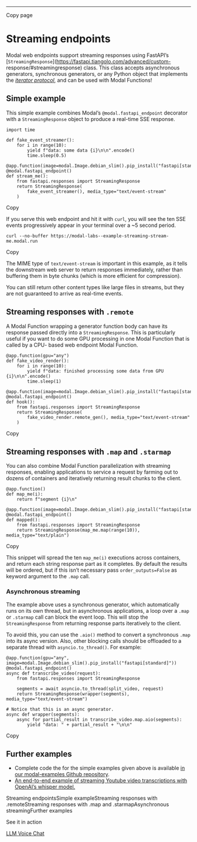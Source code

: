 * * *

Copy page

# Streaming endpoints

Modal web endpoints support streaming responses using FastAPI’s
[`StreamingResponse`](https://fastapi.tiangolo.com/advanced/custom-
response/#streamingresponse) class. This class accepts asynchronous
generators, synchronous generators, or any Python object that implements the
[_iterator
protocol_](https://docs.python.org/3/library/stdtypes.html#typeiter), and can
be used with Modal Functions!

## Simple example

This simple example combines Modal’s `@modal.fastapi_endpoint` decorator with
a `StreamingResponse` object to produce a real-time SSE response.

    import time

    def fake_event_streamer():
        for i in range(10):
            yield f"data: some data {i}\n\n".encode()
            time.sleep(0.5)

    @app.function(image=modal.Image.debian_slim().pip_install("fastapi[standard]"))
    @modal.fastapi_endpoint()
    def stream_me():
        from fastapi.responses import StreamingResponse
        return StreamingResponse(
            fake_event_streamer(), media_type="text/event-stream"
        )

Copy

If you serve this web endpoint and hit it with `curl`, you will see the ten
SSE events progressively appear in your terminal over a ~5 second period.

    curl --no-buffer https://modal-labs--example-streaming-stream-me.modal.run

Copy

The MIME type of `text/event-stream` is important in this example, as it tells
the downstream web server to return responses immediately, rather than
buffering them in byte chunks (which is more efficient for compression).

You can still return other content types like large files in streams, but they
are not guaranteed to arrive as real-time events.

## Streaming responses with `.remote`

A Modal Function wrapping a generator function body can have its response
passed directly into a `StreamingResponse`. This is particularly useful if you
want to do some GPU processing in one Modal Function that is called by a CPU-
based web endpoint Modal Function.

    @app.function(gpu="any")
    def fake_video_render():
        for i in range(10):
            yield f"data: finished processing some data from GPU {i}\n\n".encode()
            time.sleep(1)

    @app.function(image=modal.Image.debian_slim().pip_install("fastapi[standard]"))
    @modal.fastapi_endpoint()
    def hook():
        from fastapi.responses import StreamingResponse
        return StreamingResponse(
            fake_video_render.remote_gen(), media_type="text/event-stream"
        )

Copy

## Streaming responses with `.map` and `.starmap`

You can also combine Modal Function parallelization with streaming responses,
enabling applications to service a request by farming out to dozens of
containers and iteratively returning result chunks to the client.

    @app.function()
    def map_me(i):
        return f"segment {i}\n"

    @app.function(image=modal.Image.debian_slim().pip_install("fastapi[standard]"))
    @modal.fastapi_endpoint()
    def mapped():
        from fastapi.responses import StreamingResponse
        return StreamingResponse(map_me.map(range(10)), media_type="text/plain")

Copy

This snippet will spread the ten `map_me(i)` executions across containers, and
return each string response part as it completes. By default the results will
be ordered, but if this isn’t necessary pass `order_outputs=False` as keyword
argument to the `.map` call.

### Asynchronous streaming

The example above uses a synchronous generator, which automatically runs on
its own thread, but in asynchronous applications, a loop over a `.map` or
`.starmap` call can block the event loop. This will stop the
`StreamingResponse` from returning response parts iteratively to the client.

To avoid this, you can use the `.aio()` method to convert a synchronous `.map`
into its async version. Also, other blocking calls should be offloaded to a
separate thread with `asyncio.to_thread()`. For example:

    @app.function(gpu="any", image=modal.Image.debian_slim().pip_install("fastapi[standard]"))
    @modal.fastapi_endpoint()
    async def transcribe_video(request):
        from fastapi.responses import StreamingResponse

        segments = await asyncio.to_thread(split_video, request)
        return StreamingResponse(wrapper(segments), media_type="text/event-stream")

    # Notice that this is an async generator.
    async def wrapper(segments):
        async for partial_result in transcribe_video.map.aio(segments):
            yield "data: " + partial_result + "\n\n"

Copy

## Further examples

  * Complete code the for the simple examples given above is available [in our modal-examples Github repository](https://github.com/modal-labs/modal-examples/blob/main/07_web_endpoints/streaming.py).
  * [An end-to-end example of streaming Youtube video transcriptions with OpenAI’s whisper model.](https://github.com/modal-labs/modal-examples/blob/main/06_gpu_and_ml/openai_whisper/streaming/main.py)

Streaming endpointsSimple exampleStreaming responses with .remoteStreaming
responses with .map and .starmapAsynchronous streamingFurther examples

See it in action

[LLM Voice Chat](/docs/examples/llm-voice-chat)
